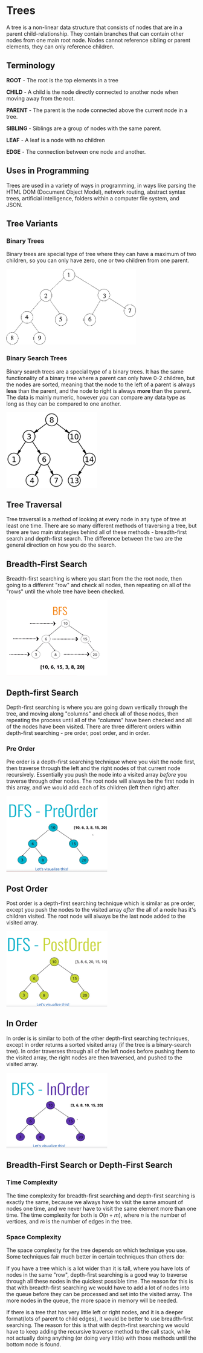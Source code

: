 <!-- markdownlint-disable MD033 -->

# **Trees**

A tree is a non-linear data structure that consists of nodes that are in
a parent child-relationship. They contain branches that can contain other
nodes from one main root node. Nodes cannot reference sibling or parent
elements, they can only reference children.

## **Terminology**

**ROOT** - The root is the top elements in a tree

**CHILD** - A child is the node directly connected to another node when moving away from the root.

**PARENT** - The parent is the node connected above the current node in a tree.

**SIBLING** - Siblings are a group of nodes with the same parent.

**LEAF** - A leaf is a node with no children
  
**EDGE** - The connection between one node and another.

## **Uses in Programming**

Trees are used in a variety of ways in programming, in ways like parsing the
HTML DOM (Document Object Model), network routing, abstract syntax trees,
artificial intelligence, folders within a computer file system, and JSON.

## **Tree Variants**

### **Binary Trees**

Binary trees are special type of tree where they can have a maximum of two
children, so you can only have zero, one or two children from one parent.

<img src="img/bt.gif" height="200" />

### **Binary Search Trees**

Binary search trees are a special type of a binary trees. It has the same
functionality of a binary tree where a parent can only have 0-2 children,
but the nodes are sorted, meaning that the node to the left of a parent is
always **less** than the parent, and the node to right is always **more**
than the parent. The data is mainly numeric, however you can compare
any data type as long as they can be compared to one another.

<img src="img/bst.png" height=200 />

## **Tree Traversal**

Tree traversal is a method of looking at every node in any type of tree at least one time. There are so many different methods of traversing a tree, but there are two main strategies behind all of these methods - breadth-first search and depth-first search. The difference between the two are the general direction on how you do the search.

## **Breadth-First Search**

Breadth-first searching is where you start from the the root node, then going to a different "row" and check all nodes, then repeating on all of the "rows" until the whole tree have been checked.

<img src="img/bfs.png" height=200 />

## **Depth-first Search**

Depth-first searching is where you are going down vertically through the tree, and moving along "columns" and check all of those nodes, then repeating the process until all of the "columns" have been checked and all of the nodes have been visited. There are three different orders within depth-first searching - pre order, post order, and in order.

### **Pre Order**

Pre order is a depth-first searching technique where you visit the node first, then traverse through the left and the right nodes of that current node recursively. Essentially you push the node into a visited array *before* you traverse through other nodes. The root node will always be the first node in this array, and we would add each of its children (left then right) after.

<img src="img/dfs-preOrder.png" height=200 />

## **Post Order**

Post order is a depth-first searching technique which is similar as pre order, except you push the nodes to the visited array *after* the all of a node has it's children visited. The root node will always be the last node added to the visited array.

<img src="img/dfs-postOrder.png" height=200 />

## **In Order**

In order is is similar to both of the other depth-first searching techniques, except in order returns a sorted visited array (if the tree is a binary-search tree). In order traverses through all of the left nodes before pushing them to the visited array, the right nodes are then traversed, and pushed to the visited array.

<img src="img/dfs-inOrder.png" height=200 />

## **Breadth-First Search or Depth-First Search**

### **Time Complexity**

The time complexity for breadth-first searching and depth-first searching is exactly the same, because we always have to visit the same amount of nodes one time, and we never have to visit the same element more than one time. The time complexity for both is $O(n + m)$, where $n$ is the number of vertices, and $m$ is the number of edges in the tree.

### **Space Complexity**

The space complexity for the tree depends on which technique you use. Some techniques fair much better in certain techniques than others do:

If you have a tree which is a lot wider than it is tall, where you have lots of nodes in the same "row", depth-first searching is a good way to traverse through all these nodes in the quickest possible time. The reason for this is that with breadth-first searching we would have to add a lot of nodes into the queue before they can be processed and set into the visited array. The more nodes in the queue, the more space in memory will be needed.

If there is a tree that has very little left or right nodes, and it is a deeper format(lots of parent to child edges), it would be better to use breadth-first searching. The reason for this is that with depth-first searching we would have to keep adding the recursive traverse method to the call stack, while not actually doing anything (or doing very little) with those methods until the bottom node is found.
